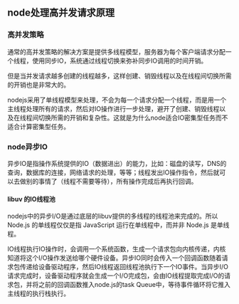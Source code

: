 ## node处理高并发请求原理

### 高并发策略 

通常的高并发策略的解决方案是提供多线程模型，服务器为每个客户端请求分配一个线程，使用同步IO，系统通过线程切换来弥补同步IO调用的时间开销。

但是当并发请求越多创建的线程越多，这样创建、销毁线程以及在线程间切换所需的开销也是非常大的。

nodejs采用了单线程模型来处理，不会为每一个请求分配一个线程，而是用一个主线程处理所有的请求，然后对IO操作进行一步处理，避开了创建、销毁线程以及在线程间切换所需的开销和复杂性。这就是为什么node适合IO密集型任务而不适合计算密集型任务。  

### node异步IO

异步IO是指操作系统提供的IO（数据进出）的能力，比如：磁盘的读写，DNS的查询，数据库的连接，网络请求的处理，等等；线程发出IO操作指令，然后就可以去做别的事情了（线程不需要等待），所有操作完成后再执行回调。

#### libuv 的IO线程池
nodejs中的异步I/O是通过底层的libuv提供的多线程的线程池来完成的。所以Node.js 的单线程仅仅是指 JavaScript 运行在单线程中，而并非 Node.js 是单线程。


IO线程执行IO操作时，会调用一个系统函数，生成一个请求包向内核传递，内核知道将这个I/O操作发送给哪个硬件设备。异步IO同时会传入一个回调函数随着请求包传递给设备驱动程序，然后IO线程返回线程池执行下一个IO事件。当异步I/O请求完成时，设备驱动程序就会生成一个I/O完成包，会由IO线程提取完成I/O的请求包，并将之前的回调函数推入node.js的task Queue中，等待事件循环将它推入主线程的执行栈执行。

